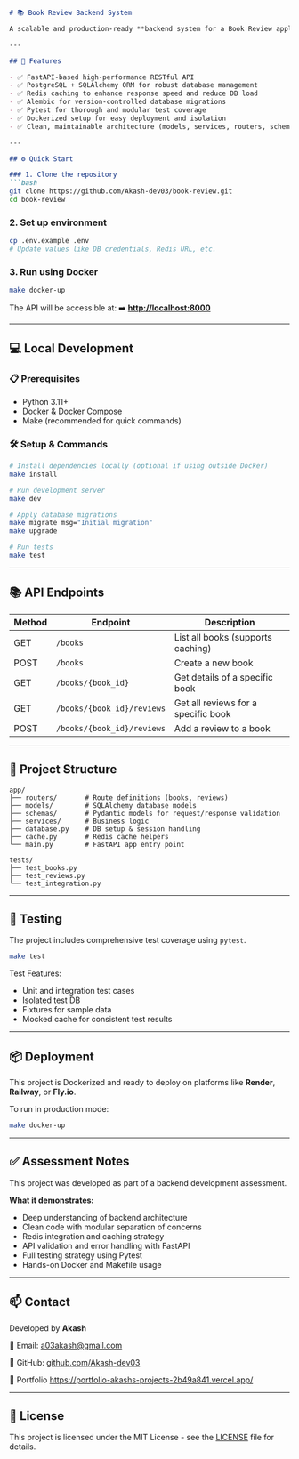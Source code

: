 ````markdown
# 📚 Book Review Backend System

A scalable and production-ready **backend system for a Book Review application**, built using **FastAPI**, **PostgreSQL**, **Redis**, **SQLAlchemy**, and **Docker**, following clean architecture and modern Python best practices.

---

## 🚀 Features

- ✅ FastAPI-based high-performance RESTful API
- ✅ PostgreSQL + SQLAlchemy ORM for robust database management
- ✅ Redis caching to enhance response speed and reduce DB load
- ✅ Alembic for version-controlled database migrations
- ✅ Pytest for thorough and modular test coverage
- ✅ Dockerized setup for easy deployment and isolation
- ✅ Clean, maintainable architecture (models, services, routers, schemas)

---

## ⚙️ Quick Start

### 1. Clone the repository
```bash
git clone https://github.com/Akash-dev03/book-review.git
cd book-review
````

### 2. Set up environment

```bash
cp .env.example .env
# Update values like DB credentials, Redis URL, etc.
```

### 3. Run using Docker

```bash
make docker-up
```

The API will be accessible at:
➡️ **[http://localhost:8000](http://localhost:8000)**

---

## 💻 Local Development

### 📋 Prerequisites

* Python 3.11+
* Docker & Docker Compose
* Make (recommended for quick commands)

### 🛠️ Setup & Commands

```bash
# Install dependencies locally (optional if using outside Docker)
make install

# Run development server
make dev

# Apply database migrations
make migrate msg="Initial migration"
make upgrade

# Run tests
make test
```

---

## 📚 API Endpoints

| Method | Endpoint                   | Description                         |
| ------ | -------------------------- | ----------------------------------- |
| GET    | `/books`                   | List all books (supports caching)   |
| POST   | `/books`                   | Create a new book                   |
| GET    | `/books/{book_id}`         | Get details of a specific book      |
| GET    | `/books/{book_id}/reviews` | Get all reviews for a specific book |
| POST   | `/books/{book_id}/reviews` | Add a review to a book              |

---

## 🧱 Project Structure

```
app/
├── routers/       # Route definitions (books, reviews)
├── models/        # SQLAlchemy database models
├── schemas/       # Pydantic models for request/response validation
├── services/      # Business logic
├── database.py    # DB setup & session handling
├── cache.py       # Redis cache helpers
└── main.py        # FastAPI app entry point

tests/
├── test_books.py
├── test_reviews.py
└── test_integration.py
```

---

## 🧪 Testing

The project includes comprehensive test coverage using `pytest`.

```bash
make test
```

Test Features:

* Unit and integration test cases
* Isolated test DB
* Fixtures for sample data
* Mocked cache for consistent test results

---

## 📦 Deployment

This project is Dockerized and ready to deploy on platforms like **Render**, **Railway**, or **Fly.io**.

To run in production mode:

```bash
make docker-up
```

---

## ✅ Assessment Notes

This project was developed as part of a backend development assessment.

**What it demonstrates:**

* Deep understanding of backend architecture
* Clean code with modular separation of concerns
* Redis integration and caching strategy
* API validation and error handling with FastAPI
* Full testing strategy using Pytest
* Hands-on Docker and Makefile usage

---

## 📫 Contact

Developed by **Akash**

📧 Email: [a03akash@gmail.com](mailto:a03akash@gmail.com)

🔗 GitHub: [github.com/Akash-dev03](https://github.com/Akash-dev03)

🔗 Portfolio https://portfolio-akashs-projects-2b49a841.vercel.app/

---

## 📝 License

This project is licensed under the MIT License - see the [LICENSE](LICENSE) file for details.

```
